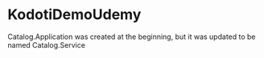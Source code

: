 # KodotiDemoUdemy

 Catalog.Application was created at the beginning, but it was updated to be named Catalog.Service 
